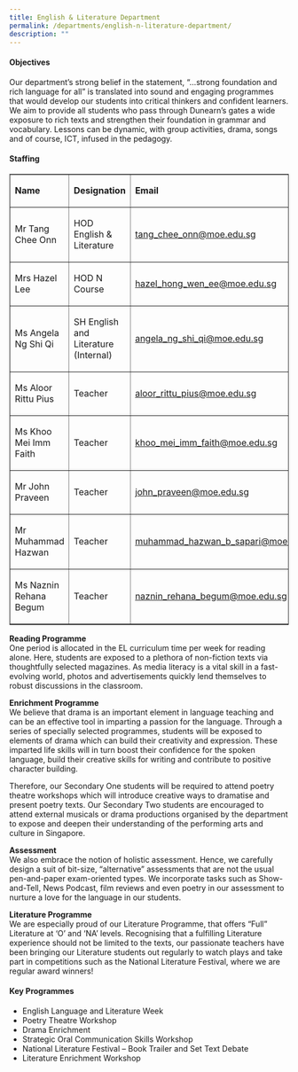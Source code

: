 ```yaml
---
title: English & Literature Department
permalink: /departments/english-n-literature-department/
description: ""
---
```

<h4>Objectives</h4>
<p>Our department&rsquo;s strong belief in the statement, &ldquo;&hellip;strong foundation and rich language for all&rdquo; is translated into sound and engaging programmes that would develop our students into critical thinkers and confident learners. We aim to provide all students who pass through Dunearn&rsquo;s gates a wide exposure to rich texts and strengthen their foundation in grammar and vocabulary. Lessons can be dynamic, with group activities, drama, songs and of course, ICT, infused in the pedagogy.</p>
<h4>Staffing</h4>
<table border="1" width="100%" cellspacing="0" cellpadding="0">
<tbody>
<tr>
<td width="35%">
<p><strong>Name</strong></p>
</td>
<td width="25%">
<p><strong>Designation</strong></p>
</td>
<td width="40%">
<p><strong>Email</strong></p>
</td>
</tr>
<tr>
<td>
<p>Mr Tang Chee Onn</p>
</td>
<td>
<p>HOD English &amp; Literature</p>
</td>
<td>
<p><a href="mailto:tang_chee_onn@moe.edu.sg%3C/a%3E" target="">tang_chee_onn@moe.edu.sg</a></p>
</td>
</tr>
<tr>
<td><p>Mrs Hazel Lee</p></td>
<td><p>HOD N Course</p></td>
<td><p><a href="mailto:hazel_hong_wen_ee@moe.edu.sg%3C/a%3E" target="">hazel_hong_wen_ee@moe.edu.sg</a></p></td>
</tr>
<tr>
<td><p>Ms Angela Ng Shi Qi</p></td>
<td><p>SH English and Literature (Internal)</p></td>
<td><p><a href="mailto:angela_ng_shi_qi@moe.edu.sg%3C/a%3E" target="">angela_ng_shi_qi@moe.edu.sg</a></p></td>
</tr>
<tr>
<td>
<p>Ms Aloor Rittu Pius</p>
</td>
<td>
<p>Teacher</p>
</td>
<td>
<p><a href="mailto:aloor_rittu_pius@moe.edu.sg%3C/a%3E" target="">aloor_rittu_pius@moe.edu.sg</a></p>
</td>
</tr>
<tr>
<td>
<p>Ms Khoo Mei Imm Faith</p>
</td>
<td>
<p>Teacher</p>
</td>
<td>
<p><a href="mailto:khoo_mei_imm_faith@moe.edu.sg%3C/a%3E" target="">khoo_mei_imm_faith@moe.edu.sg</a></p>
</td>
</tr>
<tr>
<td><p>Mr John Praveen</p></td>
<td>
<p>Teacher</p>
</td>
<td><p><a href="mailto:john_praveen@moe.edu.sg%3C/a%3E" target="">john_praveen@moe.edu.sg</a></p></td>
</tr>
<tr>
<td>
<p>Mr Muhammad Hazwan&nbsp;</p>
</td>
<td>
<p>Teacher</p>
</td>
<td>
<p><a href="mailto:muhammad_hazwan_b_sapari@moe.edu.sg%3C/a%3E" target="">muhammad_hazwan_b_sapari@moe.edu.sg</a></p>
</td>
</tr>
<tr>
<td>
<p>Ms Naznin Rehana Begum</p>
</td>
<td>
<p>Teacher</p>
</td>
<td>
<p><a href="mailto:naznin_rehana_begum@moe.edu.sg%3C/a%3E" target="">naznin_rehana_begum@moe.edu.sg</a></p>
</tr>
</td>
</tr>
</tr>
</td>
</td>
</tbody>
</table>
<p><strong>Reading Programme<br /></strong>One period is allocated in the EL curriculum time per week for reading alone. Here, students are exposed to a plethora of non-fiction texts via thoughtfully selected magazines. As media literacy is a vital skill in a fast-evolving world, photos and advertisements quickly lend themselves to robust discussions in the classroom.</p>
<p><strong>Enrichment Programme<br /></strong>We believe that drama is an important element in language teaching and can be an effective tool in imparting a passion for the language. Through a series of specially selected programmes, students will be exposed to elements of drama which can build their creativity and expression. These imparted life skills will in turn boost their confidence for the spoken language, build their creative skills for writing and contribute to positive character building.</p>
<p>Therefore, our Secondary One students will be required to attend poetry theatre workshops which will introduce creative ways to dramatise and present poetry texts. Our Secondary Two students are encouraged to attend external musicals or drama productions organised by the department to expose and deepen their understanding of the performing arts and culture in Singapore.</p>
<p><strong>Assessment<br /></strong>We also embrace the notion of holistic assessment. Hence, we carefully design a suit of bit-size, &ldquo;alternative&rdquo; assessments that are not the usual pen-and-paper exam-oriented types. We incorporate tasks such as Show-and-Tell, News Podcast, film reviews and even poetry in our assessment to nurture a love for the language in our students.</p>
<p><strong>Literature Programme<br /></strong>We are especially proud of our Literature Programme, that offers &ldquo;Full&rdquo; Literature at &lsquo;O&rsquo; and &lsquo;NA&rsquo; levels. Recognising that a fulfilling Literature experience should not be limited to the texts, our passionate teachers have been bringing our Literature students out regularly to watch plays and take part in competitions such as the National Literature Festival, where we are regular award winners!</p>
<h4>Key Programmes</h4>
<ul>
<li>English Language and Literature Week</li>
<li>Poetry Theatre Workshop</li>
<li>Drama Enrichment</li>
<li>Strategic Oral Communication Skills Workshop</li>
<li>National Literature Festival &ndash; Book Trailer and Set Text Debate</li>
<li>Literature Enrichment Workshop</li>
</ul>